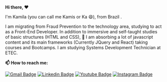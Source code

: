**Hi there, :heart:**

I'm Kamila (you can call me Kamis or Ka 😄), from Brazil .

I am migrating from Fraud Prevention to the technology area, 
studying to act as a Front-End Developer.
In addition to immersive and self-taught studies of basic structures (HTML and CSS), 
🌱 I am absorbing a lot of javascript content and its main frameworks (Currently JQuery and React) taking courses and Bootcamps.
I am studying Systems Development Technician at ETEC.

**📫 How to reach me:**

[![Gmail Badge](https://img.shields.io/badge/-vkamila54@gmail.com-red?style=flat-square&logo=Gmail&logoColor=white&link=mailto:vkamila54@gmail.com)](mailto:vkamila54@gmail.com)
[![Linkedin Badge](https://img.shields.io/badge/-LinkedIn-blue?style=flat-square&logo=Linkedin&logoColor=white&link=https://www.linkedin.com/in/kamila-almeida-262567169/)](https://www.linkedin.com/in/kamila-almeida-262567169/)
[![Youtube Badge](https://img.shields.io/badge/-Youtube-FF0000?style=flat-square&labelColor=FF0000&logo=youtube&logoColor=white&link=https://www.youtube.com/channel/UCVEl941WGxIDmhbSQEpfW-g)](https://www.youtube.com/channel/UCVEl941WGxIDmhbSQEpfW-g)
[![Instagram Badge](https://img.shields.io/badge/-@kaahvieiraalmeida-D123BA?style=flat-square&logo=instagram&logoColor=white&link=https://www.instagram.com/kaahvieiraalmeida)](https://www.instagram.com/kaahvieiraalmeida/)

